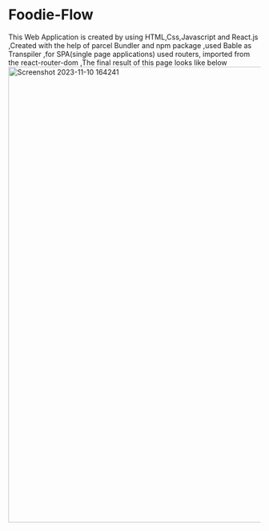 # Foodie-Flow
This Web Application is created by using HTML,Css,Javascript and React.js
,Created with the help of parcel Bundler and npm package
,used Bable as Transpiler
,for SPA(single page applications) used routers, imported from the react-router-dom
,The final result of this page looks like below
<img width="909" alt="Screenshot 2023-11-10 164241" src="https://github.com/reddymanyam/Foodie-Flow/assets/142713295/ce00ddb6-06e6-4d1a-9540-3e615b594bab">
